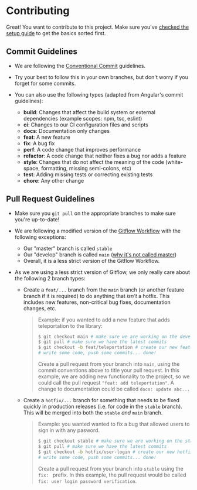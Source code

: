 # Contributing

Great! You want to contribute to this project. Make sure you've [checked the setup guide](https://github.com/unicsmcr/unics_social_api/wiki/quick-start) to get the basics sorted first.

## Commit Guidelines

- We are following the [Conventional Commit](https://www.conventionalcommits.org/en/v1.0.0/) guidelines.
- Try your best to follow this in your own branches, but don't worry if you forget for some commits.
- You can also use the following types (adapted from Angular's commit guidelines):

	- **build**: Changes that affect the build system or external dependencies (example scopes: npm, tsc, eslint)
	- **ci**: Changes to our CI configuration files and scripts
	- **docs**: Documentation only changes
	- **feat**: A new feature
	- **fix**: A bug fix
	- **perf**: A code change that improves performance
	- **refactor**: A code change that neither fixes a bug nor adds a feature
	- **style**: Changes that do not affect the meaning of the code (white-space, formatting, missing semi-colons, etc)
	- **test**: Adding missing tests or correcting existing tests
	- **chore**: Any other change

## Pull Request Guidelines

- Make sure you `git pull` on the appropriate branches to make sure you're up-to-date!
- We are following a modified version of the [Gitflow Workflow](https://www.atlassian.com/git/tutorials/comparing-workflows/gitflow-workflow) with the following exceptions:
	- Our "master" branch is called `stable`
	- Our "develop" branch is called `main` ([why it's not called master](https://dev.to/damcosset/replacing-master-in-git-2jim))
	- Overall, it is a less strict version of the Gitflow Workflow.

- As we are using a less strict version of Gitflow, we only really care about the following 2 branch types:
	- Create a `feat/...` branch from the `main` branch (or another feature branch if it is required) to do anything that _isn't_ a hotfix. This includes new features, non-critical bug fixes, documentation changes, etc.
		> Example: if you wanted to add a new feature that adds teleportation to the library:
		> ```bash
		> $ git checkout main # make sure we are working on the development branch
		> $ git pull # make sure we have the latest commits
		> $ git checkout -b feat/teleportation # create our new feature branch
		> # write some code, push some commits... done!
		> ```
		> Create a pull request from your branch into `main`, using the commit conventions above to title your pull request. In this example, we are adding new functionality to the project, so we could call the pull request `"feat: add teleportation"`. A change to documentation could be called `docs: update abc...`

	- Create a `hotfix/...` branch for something that needs to be fixed quickly in production releases (i.e. for code in the `stable` branch). This will be merged into both the `stable` _and_ `main` branch.
		> Example: you wanted wanted to fix a bug that allowed users to sign in with any pasword.
		> ```bash
		> $ git checkout stable # make sure we are working on the stable branch
		> $ git pull # make sure we have the latest commits
		> $ git checkout -b hotfix/user-login # create our new hotfix branch
		> # write some code, push some commits... done!
		> ```
		> Create a pull request from your branch into `stable` using the `fix: ` prefix. In this example, the pull request would be called `fix: user login password verification`.
